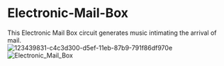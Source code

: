 # Electronic-Mail-Box
This Electronic Mail Box circuit generates music intimating the arrival of mail.
<br/>
![123439831-c4c3d300-d5ef-11eb-87b9-791f86df970e](https://user-images.githubusercontent.com/87816603/126649092-98bea486-c685-4ce8-9ac2-a048bf5c2ef1.gif)
![Electronic_Mail_Box](https://user-images.githubusercontent.com/87816603/129759901-185fd457-523c-4421-9e9d-33284313bbed.jpg)
